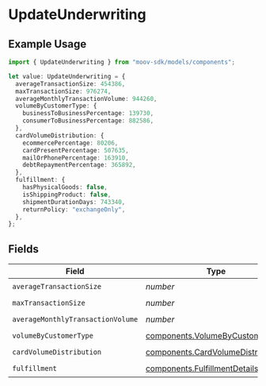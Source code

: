 # UpdateUnderwriting

## Example Usage

```typescript
import { UpdateUnderwriting } from "moov-sdk/models/components";

let value: UpdateUnderwriting = {
  averageTransactionSize: 454386,
  maxTransactionSize: 976274,
  averageMonthlyTransactionVolume: 944260,
  volumeByCustomerType: {
    businessToBusinessPercentage: 139730,
    consumerToBusinessPercentage: 882586,
  },
  cardVolumeDistribution: {
    ecommercePercentage: 80206,
    cardPresentPercentage: 507635,
    mailOrPhonePercentage: 163910,
    debtRepaymentPercentage: 365892,
  },
  fulfillment: {
    hasPhysicalGoods: false,
    isShippingProduct: false,
    shipmentDurationDays: 743340,
    returnPolicy: "exchangeOnly",
  },
};
```

## Fields

| Field                                                                                  | Type                                                                                   | Required                                                                               | Description                                                                            |
| -------------------------------------------------------------------------------------- | -------------------------------------------------------------------------------------- | -------------------------------------------------------------------------------------- | -------------------------------------------------------------------------------------- |
| `averageTransactionSize`                                                               | *number*                                                                               | :heavy_check_mark:                                                                     | N/A                                                                                    |
| `maxTransactionSize`                                                                   | *number*                                                                               | :heavy_check_mark:                                                                     | N/A                                                                                    |
| `averageMonthlyTransactionVolume`                                                      | *number*                                                                               | :heavy_check_mark:                                                                     | N/A                                                                                    |
| `volumeByCustomerType`                                                                 | [components.VolumeByCustomerType](../../models/components/volumebycustomertype.md)     | :heavy_check_mark:                                                                     | N/A                                                                                    |
| `cardVolumeDistribution`                                                               | [components.CardVolumeDistribution](../../models/components/cardvolumedistribution.md) | :heavy_check_mark:                                                                     | N/A                                                                                    |
| `fulfillment`                                                                          | [components.FulfillmentDetails](../../models/components/fulfillmentdetails.md)         | :heavy_check_mark:                                                                     | N/A                                                                                    |